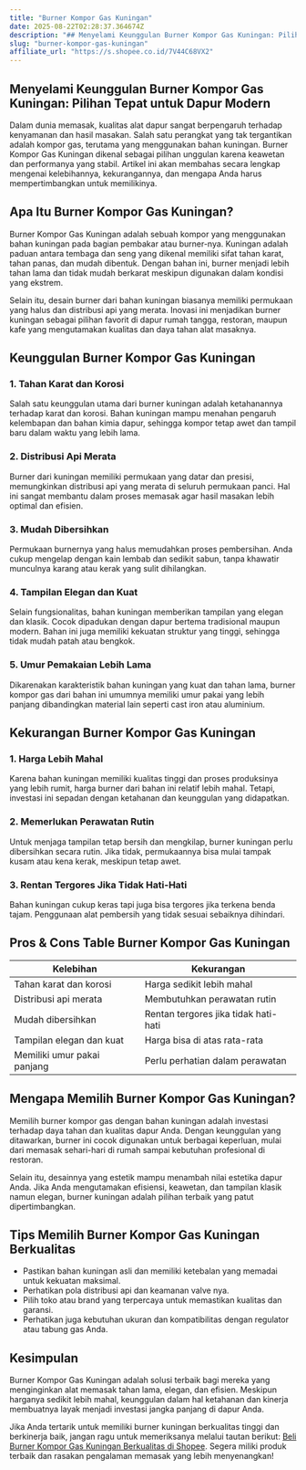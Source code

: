 ```yaml
---
title: "Burner Kompor Gas Kuningan"
date: 2025-08-22T02:28:37.364674Z
description: "## Menyelami Keunggulan Burner Kompor Gas Kuningan: Pilihan Tepat untuk Dapur Modern..."
slug: "burner-kompor-gas-kuningan"
affiliate_url: "https://s.shopee.co.id/7V44C68VX2"
---
```

## Menyelami Keunggulan Burner Kompor Gas Kuningan: Pilihan Tepat untuk Dapur Modern

Dalam dunia memasak, kualitas alat dapur sangat berpengaruh terhadap kenyamanan dan hasil masakan. Salah satu perangkat yang tak tergantikan adalah kompor gas, terutama yang menggunakan bahan kuningan. Burner Kompor Gas Kuningan dikenal sebagai pilihan unggulan karena keawetan dan performanya yang stabil. Artikel ini akan membahas secara lengkap mengenai kelebihannya, kekurangannya, dan mengapa Anda harus mempertimbangkan untuk memilikinya.

## Apa Itu Burner Kompor Gas Kuningan?

Burner Kompor Gas Kuningan adalah sebuah kompor yang menggunakan bahan kuningan pada bagian pembakar atau burner-nya. Kuningan adalah paduan antara tembaga dan seng yang dikenal memiliki sifat tahan karat, tahan panas, dan mudah dibentuk. Dengan bahan ini, burner menjadi lebih tahan lama dan tidak mudah berkarat meskipun digunakan dalam kondisi yang ekstrem.

Selain itu, desain burner dari bahan kuningan biasanya memiliki permukaan yang halus dan distribusi api yang merata. Inovasi ini menjadikan burner kuningan sebagai pilihan favorit di dapur rumah tangga, restoran, maupun kafe yang mengutamakan kualitas dan daya tahan alat masaknya.

## Keunggulan Burner Kompor Gas Kuningan

### 1. Tahan Karat dan Korosi

Salah satu keunggulan utama dari burner kuningan adalah ketahanannya terhadap karat dan korosi. Bahan kuningan mampu menahan pengaruh kelembapan dan bahan kimia dapur, sehingga kompor tetap awet dan tampil baru dalam waktu yang lebih lama.

### 2. Distribusi Api Merata

 Burner dari kuningan memiliki permukaan yang datar dan presisi, memungkinkan distribusi api yang merata di seluruh permukaan panci. Hal ini sangat membantu dalam proses memasak agar hasil masakan lebih optimal dan efisien.

### 3. Mudah Dibersihkan

Permukaan burnernya yang halus memudahkan proses pembersihan. Anda cukup mengelap dengan kain lembab dan sedikit sabun, tanpa khawatir munculnya karang atau kerak yang sulit dihilangkan.

### 4. Tampilan Elegan dan Kuat

Selain fungsionalitas, bahan kuningan memberikan tampilan yang elegan dan klasik. Cocok dipadukan dengan dapur bertema tradisional maupun modern. Bahan ini juga memiliki kekuatan struktur yang tinggi, sehingga tidak mudah patah atau bengkok.

### 5. Umur Pemakaian Lebih Lama

Dikarenakan karakteristik bahan kuningan yang kuat dan tahan lama, burner kompor gas dari bahan ini umumnya memiliki umur pakai yang lebih panjang dibandingkan material lain seperti cast iron atau aluminium.

## Kekurangan Burner Kompor Gas Kuningan

### 1. Harga Lebih Mahal

Karena bahan kuningan memiliki kualitas tinggi dan proses produksinya yang lebih rumit, harga burner dari bahan ini relatif lebih mahal. Tetapi, investasi ini sepadan dengan ketahanan dan keunggulan yang didapatkan.

### 2. Memerlukan Perawatan Rutin

Untuk menjaga tampilan tetap bersih dan mengkilap, burner kuningan perlu dibersihkan secara rutin. Jika tidak, permukaannya bisa mulai tampak kusam atau kena kerak, meskipun tetap awet.

### 3. Rentan Tergores Jika Tidak Hati-Hati

Bahan kuningan cukup keras tapi juga bisa tergores jika terkena benda tajam. Penggunaan alat pembersih yang tidak sesuai sebaiknya dihindari.

## Pros & Cons Table Burner Kompor Gas Kuningan

| **Kelebihan** | **Kekurangan**                         |
|----------------|----------------------------------------|
| Tahan karat dan korosi | Harga sedikit lebih mahal             |
| Distribusi api merata | Membutuhkan perawatan rutin          |
| Mudah dibersihkan | Rentan tergores jika tidak hati-hati  |
| Tampilan elegan dan kuat | Harga bisa di atas rata-rata     |
| Memiliki umur pakai panjang | Perlu perhatian dalam perawatan |

## Mengapa Memilih Burner Kompor Gas Kuningan?

Memilih burner kompor gas dengan bahan kuningan adalah investasi terhadap daya tahan dan kualitas dapur Anda. Dengan keunggulan yang ditawarkan, burner ini cocok digunakan untuk berbagai keperluan, mulai dari memasak sehari-hari di rumah sampai kebutuhan profesional di restoran.

Selain itu, desainnya yang estetik mampu menambah nilai estetika dapur Anda. Jika Anda mengutamakan efisiensi, keawetan, dan tampilan klasik namun elegan, burner kuningan adalah pilihan terbaik yang patut dipertimbangkan.

## Tips Memilih Burner Kompor Gas Kuningan Berkualitas

- Pastikan bahan kuningan asli dan memiliki ketebalan yang memadai untuk kekuatan maksimal.
- Perhatikan pola distribusi api dan keamanan valve nya.
- Pilih toko atau brand yang terpercaya untuk memastikan kualitas dan garansi.
- Perhatikan juga kebutuhan ukuran dan kompatibilitas dengan regulator atau tabung gas Anda.

## Kesimpulan

Burner Kompor Gas Kuningan adalah solusi terbaik bagi mereka yang menginginkan alat memasak tahan lama, elegan, dan efisien. Meskipun harganya sedikit lebih mahal, keunggulan dalam hal ketahanan dan kinerja membuatnya layak menjadi investasi jangka panjang di dapur Anda.

Jika Anda tertarik untuk memiliki burner kuningan berkualitas tinggi dan berkinerja baik, jangan ragu untuk memeriksanya melalui tautan berikut: [Beli Burner Kompor Gas Kuningan Berkualitas di Shopee](https://s.shopee.co.id/7V44C68VX2). Segera miliki produk terbaik dan rasakan pengalaman memasak yang lebih menyenangkan!
